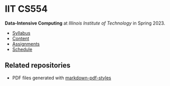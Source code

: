 # IIT CS554

**Data-Intensive Computing** at
*Illinois Institute of Technology* in
Spring 2023.

- [Syllabus](https://github.com/hendraanggrian/IIT-CS554/blob/assets/syllabus.pdf)
- [Content](https://github.com/hendraanggrian/IIT-CS554/tree/assets/)
- [Assignments](assignments/)
- [Schedule](.ical/)

## Related repositories

- PDF files generated with [markdown-pdf-styles](https://github.com/hendraanggrian/markdown-pdf-styles/)
